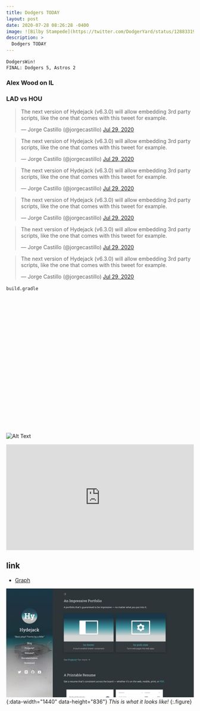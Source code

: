 ```yaml
---
title: Dodgers TODAY
layout: post
date: 2020-07-28 08:26:28 -0400
image: ![Bilby Stampede](https://twitter.com/DodgerYard/status/1288331984146780161/photo/1)
description: >
  Dodgers TODAY
---
```


```
DodgersWin!
FINAL: Dodgers 5, Astros 2
```

### Alex Wood on IL

### LAD vs HOU  
<script async src="//platform.twitter.com/widgets.js" charset="utf-8"></script>
<blockquote class="twitter-tweet" data-lang="en">
  <p lang="en" dir="ltr">
    The next version of Hydejack (v6.3.0) will allow embedding 3rd party scripts,
    like the one that comes with this tweet for example.
  </p>
  &mdash; Jorge Castillo (@jorgecastillo)
  <a href="https://twitter.com/jorgecastillo/status/1288313344001269760">Jul 29, 2020</a>
</blockquote>

<script async src="//platform.twitter.com/widgets.js" charset="utf-8"></script>
<blockquote class="twitter-tweet" data-lang="en">
  <p lang="en" dir="ltr">
    The next version of Hydejack (v6.3.0) will allow embedding 3rd party scripts,
    like the one that comes with this tweet for example.
  </p>
  &mdash; Jorge Castillo (@jorgecastillo)
  <a href="https://twitter.com/MLBONFOX/status/1288320305425977344">Jul 29, 2020</a>
</blockquote>

<script async src="//platform.twitter.com/widgets.js" charset="utf-8"></script>
<blockquote class="twitter-tweet" data-lang="en">
  <p lang="en" dir="ltr">
    The next version of Hydejack (v6.3.0) will allow embedding 3rd party scripts,
    like the one that comes with this tweet for example.
  </p>
  &mdash; Jorge Castillo (@jorgecastillo)
  <a href="https://twitter.com/MLBONFOX/status/1288312588846149632">Jul 29, 2020</a>
</blockquote>

<script async src="//platform.twitter.com/widgets.js" charset="utf-8"></script>
<blockquote class="twitter-tweet" data-lang="en">
  <p lang="en" dir="ltr">
    The next version of Hydejack (v6.3.0) will allow embedding 3rd party scripts,
    like the one that comes with this tweet for example.
  </p>
  &mdash; Jorge Castillo (@jorgecastillo)
  <a href="https://twitter.com/MLBONFOX/status/1288311045522694146">Jul 29, 2020</a>
</blockquote>

<script async src="//platform.twitter.com/widgets.js" charset="utf-8"></script>
<blockquote class="twitter-tweet" data-lang="en">
  <p lang="en" dir="ltr">
    The next version of Hydejack (v6.3.0) will allow embedding 3rd party scripts,
    like the one that comes with this tweet for example.
  </p>
  &mdash; Jorge Castillo (@jorgecastillo)
  <a href="https://twitter.com/zachrymer/status/1288314062594433024">Jul 29, 2020</a>
</blockquote>

<script async src="//platform.twitter.com/widgets.js" charset="utf-8"></script>
<blockquote class="twitter-tweet" data-lang="en">
  <p lang="en" dir="ltr">
    The next version of Hydejack (v6.3.0) will allow embedding 3rd party scripts,
    like the one that comes with this tweet for example.
  </p>
  &mdash; Jorge Castillo (@jorgecastillo)
  <a href="https://twitter.com/darenw/status/1288310296847818753">Jul 29, 2020</a>
</blockquote>






























`build.gradle`
```























```

![Alt Text](https://media.giphy.com/media/vFKqnCdLPNOKc/giphy.gif)

<style>.embed-container { position: relative; padding-bottom: 56.25%; height: 0; overflow: hidden; max-width: 100%; } .embed-container iframe, .embed-container object, .embed-container embed { position: absolute; top: 0; left: 0; width: 100%; height: 100%; }</style><div class='embed-container'><iframe src='https://www.youtube.com/embed/5yfB8-N57xY' frameborder='0' allowfullscreen></iframe></div>

## link
* [Graph]

[Graph]: https://gmlwjd9405.github.io/2018/08/13/data-structure-graph.html

![Dark Mode](/assets/img/blog/dark-mode.jpg){:data-width="1440" data-height="836"}
*This is what it looks like!*
{:.figure}
